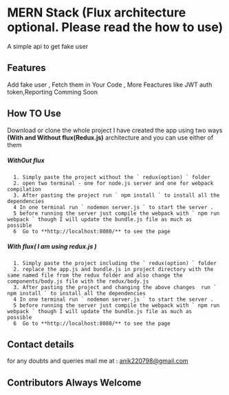 # MERN Stack  (Flux architecture optional. Please read the how to use)

A simple api to get fake user
## Features
   Add fake user ,
   Fetch them in Your Code ,
   More Feactures like JWT auth token,Reporting Comming Soon
## How TO Use
   Download or clone the whole project 
   I have created the app using two ways **(With and Without flux(Redux.js)** architecture and you can use either of them
   ##### WithOut flux
      1. Simply paste the project without the ` redux(option) ` folder
      2. open two terminal - one for node.js server and one for webpack compilation
      3. After pasting the project run ` npm install ` to install all the dependencies 
      4 In one terminal run ` nodemon server.js ` to start the server .
      5 before running the server just compile the webpack with ` npm run webpack ` though I will update the bundle.js file as much as              possible
      6  Go to **http://localhost:8080/** to see the page
   ##### With flux( I am using redux.js )
      1. Simply paste the project including the ` redux(option) ` folder
      2. replace the app.js and bundle.js in project directory with the same named file from the redux folder and also change the                    components/body.js file with the redux/body.js
      3. After pasting the project and changing the above changes  run ` npm install ` to install all the dependencies 
      4 In one terminal run ` nodemon server.js ` to start the server .
      5 before running the server just compile the webpack with ` npm run webpack ` though I will update the bundle.js file as much as              possible
      6  Go to **http://localhost:8080/** to see the page
   
   
## Contact details
for any doubts and queries mail me at : anik220798@gmail.com


## Contributors Always Welcome
